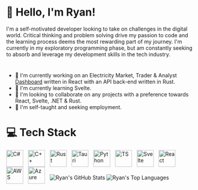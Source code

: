 # 👋 Hello, I'm Ryan!

I'm a self-motivated developer looking to take on challenges in the digital world. Critical thinking and problem solving drive my passion to code and the learning process deems the most rewarding part of my journey. I'm currently in my exploratory programming phase, but am constantly seeking to absorb and leverage my development skills in the tech industry.
#
* 🚀 I'm currently working on an Electricity Market, Trader & Analyst [Dashboard](https://menu-tropic.bnr.la/home) written in React with an API back-end written in Rust.  
* 🌱 I'm currently learning Svelte.    
* 👬 I'm looking to collaborate on any projects with a preference towards React, Svelte, .NET & Rust.  
* 📘 I'm self-taught and seeking employment.

# 💻 Tech Stack
  
<img align="left" alt="C#" width="45px" style="padding-right:10px;" src="https://cdn.jsdelivr.net/gh/devicons/devicon@latest/icons/csharp/csharp-plain.svg"/>
<img align="left" alt="C++" width="45px" style="padding-right:10px;" src="https://cdn.jsdelivr.net/gh/devicons/devicon@latest/icons/cplusplus/cplusplus-plain.svg"/>
<img align="left" alt="Rust" width="45px" style="padding-right:10px;" src="https://cdn.jsdelivr.net/gh/devicons/devicon@latest/icons/rust/rust-original.svg"/>
<img align="left" alt="Tauri" width="45px" style="padding-right:10px;" src="https://cdn.jsdelivr.net/gh/devicons/devicon@latest/icons/tauri/tauri-original.svg"/>
<img align="left" alt="Python" width="45px" style="padding-right:10px;" src="https://cdn.jsdelivr.net/gh/devicons/devicon@latest/icons/python/python-plain.svg"/>  
<img align="left" alt="TS" width="45px" style="padding-right:10px; " src="https://cdn.jsdelivr.net/gh/devicons/devicon@latest/icons/typescript/typescript-original.svg"/>
<img align="left" alt="Svelte" width="45px" style="padding-right:10px;" src="https://cdn.jsdelivr.net/gh/devicons/devicon@latest/icons/svelte/svelte-original.svg"/>
<img align="left" alt="React" width="45px" style="padding-right:10px;" src="https://cdn.jsdelivr.net/gh/devicons/devicon@latest/icons/react/react-original.svg"/>
<img align="left" alt="AWS" width="45px" style="padding-right:10px;" src="https://cdn.jsdelivr.net/gh/devicons/devicon@latest/icons/amazonwebservices/amazonwebservices-plain-wordmark.svg"/>
<img align="left" alt="Azure" width="45px" style="padding-right:10px;" src="https://cdn.jsdelivr.net/gh/devicons/devicon@latest/icons/azure/azure-original-wordmark.svg"/>  
<br /><br /><br />   
  
![Ryan's GitHub Stats](https://github-readme-stats-eta-one-89.vercel.app/api?username=ryandotnet&custom_title=Ryan%27s%20GitHub%20Stats&hide=prs,contribs&show_icons=true&theme=catppuccin_mocha&hide_rank=true)  ![Ryan's Top Languages](https://github-readme-stats-eta-one-89.vercel.app/api/top-langs?username=ryandotnet&exclude_repo=Skada-MoP,github-readme-stats&custom_title=Ryan%27s%20Most%20Used%20Languages&langs_count=4&size_weight=0.5&count_weight=0.5&layout=compact&theme=catppuccin_mocha&hide=css,html,cplusplus,javascript)
